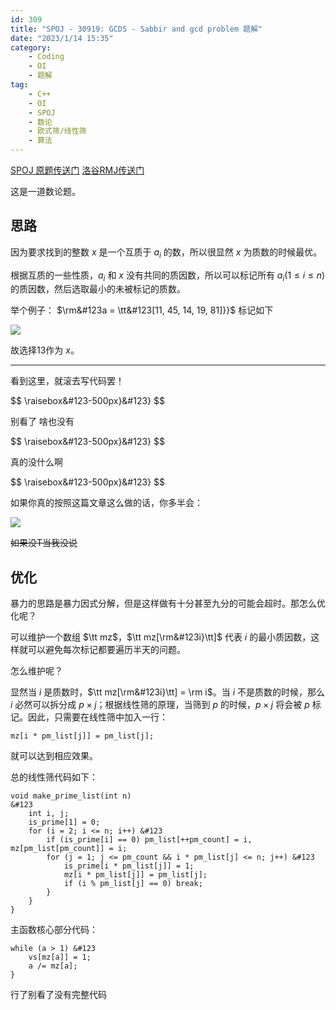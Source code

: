 ```yaml
---
id: 309
title: "SPOJ - 30919: GCDS - Sabbir and gcd problem 题解"
date: "2023/1/14 15:35"
category:
    - Coding
    - OI
    - 题解
tag:
    - C++
    - OI
    - SPOJ
    - 数论
    - 欧式筛/线性筛
    - 算法
---
```


<a class="wp-editor-md-post-content-link" href="https://www.spoj.com/problems/GCDS/">SPOJ 原题传送门</a> <a class="wp-editor-md-post-content-link" href="https://www.luogu.com.cn/problem/SP30919">洛谷RMJ传送门</a>

这是一道数论题。

<h2>思路</h2>

因为要求找到的整数 $x$ 是一个互质于 $a_i$ 的数，所以很显然 $x$ 为质数的时候最优。

根据互质的一些性质，$a_i$ 和 $x$ 没有共同的质因数，所以可以标记所有 $a_i (1\le i\le n)$ 的质因数，然后选取最小的未被标记的质数。

举个例子：
$\rm&#123a = \tt&#123[11, 45, 14, 19, 81]}}$
标记如下

![](img/309-spoj-gcds-1.jpg)

故选择13作为 $x$。

<hr />

看到这里，就滚去写代码罢！

<!--more-->

$$ \raisebox&#123-500px}&#123} $$

别看了 啥也没有

$$ \raisebox&#123-500px}&#123} $$

真的没什么啊

$$ \raisebox&#123-500px}&#123} $$

如果你真的按照这篇文章这么做的话，你多半会：

![](img/309-spoj-gcds-2.jpg)

<del>如果没T当我没说</del>

<h2>优化</h2>

暴力的思路是暴力因式分解，但是这样做有十分甚至九分的可能会超时。那怎么优化呢？

可以维护一个数组 $\tt mz$，$\tt mz[\rm&#123i}\tt]$ 代表 $i$ 的最小质因数，这样就可以避免每次标记都要遍历半天的问题。

怎么维护呢？

显然当 $i$ 是质数时，$\tt mz[\rm&#123i}\tt] = \rm i$。当 $i$ 不是质数的时候，那么 $i$ 必然可以拆分成 $p\times j$；根据线性筛的原理，当筛到 $p$ 的时候，$p\times j$ 将会被 $p$ 标记。因此，只需要在线性筛中加入一行：

```
mz[i * pm_list[j]] = pm_list[j];
```

就可以达到相应效果。

总的线性筛代码如下：

```
void make_prime_list(int n)
&#123
    int i, j;
    is_prime[1] = 0;
    for (i = 2; i <= n; i++) &#123
        if (is_prime[i] == 0) pm_list[++pm_count] = i, mz[pm_list[pm_count]] = i;
        for (j = 1; j <= pm_count && i * pm_list[j] <= n; j++) &#123
            is_prime[i * pm_list[j]] = 1;
            mz[i * pm_list[j]] = pm_list[j];
            if (i % pm_list[j] == 0) break;
        }
    }
}
```

主函数核心部分代码：

```
while (a > 1) &#123
    vs[mz[a]] = 1;
    a /= mz[a];
}
```

行了别看了没有完整代码
